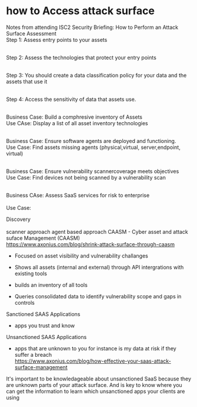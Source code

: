 # how to Access attack surface


Notes from attending ISC2 Security Briefing: How to Perform an Attack Surface Assessment<br>
Step 1: Assess entry points to your assets<br><br>

Step 2: Assess the technologies that protect your entry points<br><br>

Step 3: You should create a data classification policy for your data and the assets that use it<br><br>

Step 4: Access the sensitivity of data that assets use.<br><br>

Business Case: Build a comphresive inventory of Assets<br>
Use CAse: Display a list of all asset inventory technologies <br><br>

Business Case: Ensure software agents are deployed and functioning.<br>
Use Case: Find assets missing agents (physical,virtual, server,endpoint, virtual)<br><br>

Business Case: Ensure vulnerability scannercoverage meets objectives<br>
Use Case: Find devices not being scanned by a vulnerability scan<br><br>

Business CAse: Assess SaaS services for risk to enterprise<br><br>
Use Case: <br>

Discovery<br><br>
scanner approach
agent based approach
CAASM - Cyber asset and attack suface Management (CAASM)<br>
https://www.axonius.com/blog/shrink-attack-surface-through-caasm
- Focused on asset visibility and vulnerability challanges

- Shows all assets (internal and external) through API intergrations with existing tools
 - builds an inventory of all tools
 - Queries consolidated data to identify vulnerability scope and gaps in controls


Sanctioned SAAS Applications
- apps you trust and know 

Unsanctioned SAAS Applications
- apps that are unknown to you for instance is my data at risk if they suffer a breach<br>
https://www.axonius.com/blog/how-effective-your-saas-attack-surface-management

It's important to be knowledageable about unsanctioned SaaS because they are unknown parts of your attack surface. And is key to know where you can get the information to learn which unsanctioned apps your clients are using<br>
